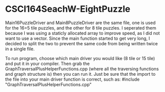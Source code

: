 # CSCI164SeachW-EightPuzzle

Main16PuzzleDriver and Main8PuzzleDriver are the same file, one is used for the 16=5 tile puzzles, and the other for 8 tile puzzles. I seperated them because
I was using a staticly allocated array to improve speed, as I did not want to use a vector. Since the main function started to get very long, I decided to split the two
to prevent the same code from being written twice in a single file.

To run program, choose which main driver you would like (8 tile or 15 tile) and put it in your compiler. Then grab the GraphTraversalPlusHelperFunctions.cpp (where all
the traversing functions and graph structure is) then you can run it. Just be sure that the import to the file into your main driver function is correct, such as: 
#include "GraphTraversalPlusHelperFunctions.cpp"

